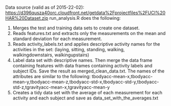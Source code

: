 Data source (valid as of 2015-22-02): https://d396qusza40orc.cloudfront.net/getdata%2Fprojectfiles%2FUCI%20HAR%20Dataset.zip
run_analysis.R does the following:

1. Merges the test and training data sets to create one dataset. 
2. Reads features.txt and extracts only the measurements on the mean and standard deviation for each measurement.
3. Reads activity_labels.txt and applies descriptive activity names for the activities in the set: 
(laying, sitting, standing, walking, walkingdownstairs, walkingupstairs)
4. Label data set with descriptive names. Then merge the data frame containing features with data frames containing activity labels and subject IDs. Save the result as merged_clean_data.txt. The names of the attributes are similar to the following: tbodyacc-mean-x,tbodyacc-mean-y,tbodyacc-mean-z,tbodyacc-std-x,tbodyacc-std-y,tbodyacc-std-z,tgravityacc-mean-x,tgravityacc-mean-y
5. Creates a tidy data set with the average of each measurement for each activity and each subject and save as data_set_with_the_averages.txt
